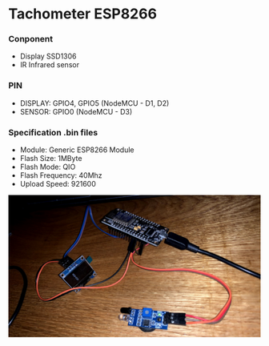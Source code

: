 # Tachometer ESP8266 

### Conponent
- Display SSD1306
- IR Infrared sensor

### PIN
- DISPLAY: GPIO4, GPIO5 (NodeMCU - D1, D2)
- SENSOR: GPIO0 (NodeMCU - D3)

### Specification .bin files

- Module: Generic ESP8266 Module
- Flash Size: 1MByte
- Flash Mode: QIO
- Flash Frequency: 40Mhz
- Upload Speed: 921600


![alt text](https://raw.githubusercontent.com/renat2985/Tachometer/master/IMG.jpg)
